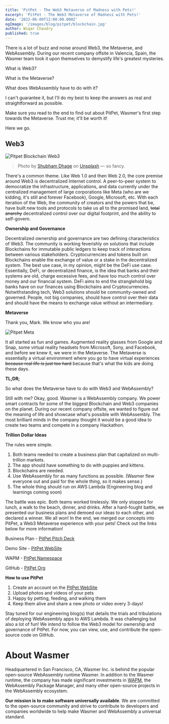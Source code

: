 ```yaml
---
title: 'PitPet - The Web3 Metaverse of Madness with Pets!'
excerpt: 'PitPet - The Web3 Metaverse of Madness with Pets!'
date: '2022-06-09T12:00:00.000Z'
ogImage: '/images/blog/pitpet/blockchain.jpg'
author: Wiqar Chaudry
published: true
---
```


There is a lot of buzz and noise around Web3, the Metaverse, and WebAssembly. During our recent company offsite in Valencia, Spain, the Wasmer team took it upon themselves to demystify life's greatest mysteries.

What is Web3?

What is the Metaverse?

What does WebAssembly have to do with it?

I can't guarantee it, but I'll do my best to keep the answers as real and straightforward as possible.

Make sure you read to the end to find out about PitPet, Wasmer's first step towards the Metaverse. Trust me; it'll be worth it!

Here we go.

## Web3

![Pitpet Blockchain Web3](/images/blog/pitpet/blockchain.jpg)

> Photo by [Shubham Dhage](https://unsplash.com/es/@theshubhamdhage?utm_source=unsplash&utm_medium=referral&utm_content=creditCopyText) on [Unsplash](https://unsplash.com/s/photos/web3?utm_source=unsplash&utm_medium=referral&utm_content=creditCopyText) — so fancy.

There's a common theme. Like Web 1.0 and then Web 2.0, the core premise around Web3 is decentralized Internet control. A peer-to-peer system to democratize the infrastructure, applications, and data currently under the centralized management of large corporations like Meta (who are we kidding, it's still and forever Facebook), Google, Microsoft, etc. With each iteration of the Web, the community of creators and the powers that be, have built new tools and protocols to take us all to the promised land, <s>total anarchy</s> decentralized control over our digital footprint, and the ability to self-govern.

**Ownership and Governance**

Decentralized ownership and governance are two defining characteristics of Web3. The community is working feverishly on solutions that include Blockchains for immutable public ledgers to keep track of interactions between various stakeholders. Cryptocurrencies and tokens built on Blockchains enable the exchange of value or a stake in the decentralized system. The best use case, in my opinion, might be the DeFi use case. Essentially, DeFi, or decentralized finance, is the idea that banks and their systems are old, charge excessive fees, and have too much control over money and our financial system. DeFi aims to end the stranglehold big banks have on our finances using Blockchains and Cryptocurrencies. Notwithstanding tech, Web3 solutions should be community-owned and governed. People, not big companies, should have control over their data and should have the means to exchange value without an intermediary.

**Metaverse**

Thank you, Mark. We know who you are!

![Pitpet Meta](/images/blog/pitpet/meta.png)

It all started as fun and games. Augmented reality glasses from Google and Snap, some virtual reality headsets from Microsoft, Sony, and Facebook, and before we knew it, we were in the Metaverse. The Metaverse is essentially a virtual environment where you go to have virtual experiences <s>because real life is just too hard</s> because that's what the kids are doing these days.

**TL;DR;**

So what does the Metaverse have to do with Web3 and WebAssembly?

Still with me? Okay, good. Wasmer is a WebAssembly company. We power smart contracts for some of the biggest Blockchain and Web3 companies on the planet. During our recent company offsite, we wanted to figure out the meaning of life and showcase what's possible with WebAssembly. The most brilliant minds in the company thought it would be a good idea to create two teams and compete in a company Hackathon.

**Trillion Dollar Ideas**

The rules were simple.

1. Both teams needed to create a business plan that capitalized on multi-trillion markets.
2. The app should have something to do with puppies and kittens.
3. Blockchains are needed.
4. Use WebAssembly for as many functions as possible. (Wasmer flew everyone out and paid for the whole thing, so it makes sense.)
5. The whole thing should run on AWS Lambda (Engineering blog and learnings coming soon)

The battle was epic. Both teams worked tirelessly. We only stopped for lunch, a walk to the beach, dinner, and drinks. After a hard-fought battle, we presented our business plans and demoed our ideas to each other, and declared a winner. We all won! In the end, we merged our concepts into PitPet, a Web3 Metaverse experience with your pets! Check out the links below for more information!

Business Plan - [PitPet Pitch Deck](https://docs.google.com/presentation/d/1l4VDbhTeiv1bnUtof3OpVuJhkRzowcVY9f2tEB3I12c/edit?usp=sharing)

Demo Site - [PitPet WebSite](https://pitpet.xyz/)

WAPM - [PitPet Namespace](https://wapm.io/pitpet)

GitHub - [PitPet Org](https://github.com/pitpet-xyz)

**How to use PitPet**

1. Create an account on the [PitPet WebSite](https://pitpet.xyz/)
2. Upload photos and videos of your pets
3. Happy by petting, feeding, and walking them
4. Keep them alive and share a new photo or video every 3-days!

Stay tuned for our engineering blog(s) that details the trials and tribulations of deploying WebAssembly apps to AWS Lambda. It was challenging but also a lot of fun! We intend to follow the Web3 model for ownership and governance of PitPet. For now, you can view, use, and contribute the open-source code on GitHub.

# About Wasmer

Headquartered in San Francisco, CA, Wasmer Inc. is behind the popular open-source WebAssembly runtime Wasmer. In addition to the Wasmer runtime, the company has made significant investments in [WAPM](https://wapm.io/), the WebAssembly Package Manager, and many other open-source projects in the WebAssembly ecosystem.

**Our mission is to make software universally available**. We are committed to the open-source community and strive to contribute to developers and companies worldwide to help make Wasmer and WebAssembly a universal standard.
